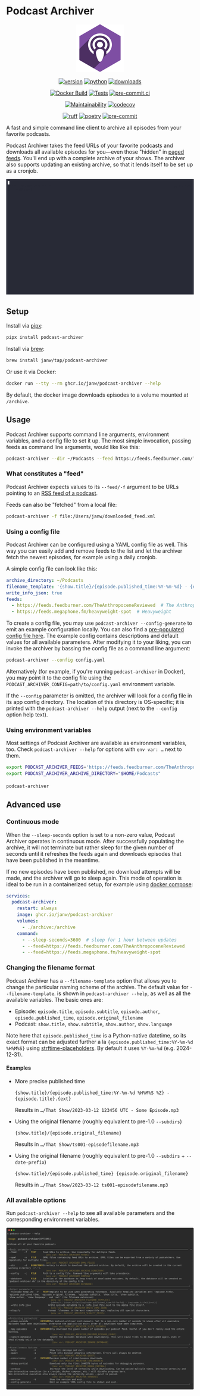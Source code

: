 # Podcast Archiver

<!-- markdownlint-disable MD033 MD013 -->
<div align="center">

![Podcast Archiver Logo](.assets/icon.png)

[![version](https://img.shields.io/pypi/v/podcast-archiver.svg)](https://pypi.org/project/podcast-archiver/)
[![python](https://img.shields.io/pypi/pyversions/podcast-archiver.svg)](https://pypi.org/project/podcast-archiver/)
[![downloads](https://img.shields.io/pypi/dm/podcast-archiver)](https://pypi.org/project/podcast-archiver/)

[![Docker Build](https://github.com/janw/podcast-archiver/actions/workflows/docker-build.yaml/badge.svg)](https://ghcr.io/janw/podcast-archiver)
[![Tests](https://github.com/janw/podcast-archiver/actions/workflows/tests.yaml/badge.svg)](https://github.com/janw/podcast-archiver/actions/workflows/tests.yaml?query=branch%3Amain)
[![pre-commit.ci](https://results.pre-commit.ci/badge/github/janw/podcast-archiver/main.svg)](https://results.pre-commit.ci/latest/github/janw/podcast-archiver/main)

[![Maintainability](https://api.codeclimate.com/v1/badges/1cdd7513333043558ee7/maintainability)](https://codeclimate.com/github/janw/podcast-archiver/maintainability)
[![codecov](https://codecov.io/gh/janw/podcast-archiver/branch/main/graph/badge.svg?token=G8WI2ZILRG)](https://codecov.io/gh/janw/podcast-archiver)

[![ruff](https://img.shields.io/endpoint?url=https://raw.githubusercontent.com/astral-sh/ruff/main/assets/badge/v2.json)](https://docs.astral.sh/ruff/)
[![poetry](https://img.shields.io/endpoint?url=https://python-poetry.org/badge/v0.json)](https://python-poetry.org/docs/)
[![pre-commit](https://img.shields.io/badge/-pre--commit-f8b424?logo=pre-commit&labelColor=grey)](https://github.com/pre-commit/pre-commit)

</div>

A fast and simple command line client to archive all episodes from your favorite podcasts.

Podcast Archiver takes the feed URLs of your favorite podcasts and downloads all available episodes for you—even those "hidden" in [paged feeds](https://podlove.org/paged-feeds/). You'll end up with a complete archive of your shows. The archiver also supports updating an existing archive, so that it lends itself to be set up as a cronjob.

![Demo of podcast-archiver](.assets/demo.gif)

## Setup

Install via [pipx](https://pipx.pypa.io/stable/):

```bash
pipx install podcast-archiver
```

Install via [brew](https://brew.sh/):

```bash
brew install janw/tap/podcast-archiver
```

Or use it via Docker:

```bash
docker run --tty --rm ghcr.io/janw/podcast-archiver --help
```

By default, the docker image downloads episodes to a volume mounted at `/archive`.

## Usage

Podcast Archiver supports command line arguments, environment variables, and a config file to set it up. The most simple invocation, passing feeds as command line arguments, would like like this:

```sh
podcast-archiver --dir ~/Podcasts --feed https://feeds.feedburner.com/TheAnthropoceneReviewed
```

### What constitutes a "feed"

Podcast Archiver expects values to its `--feed/-f` argument to be URLs pointing to an [RSS feed of a podcast](https://archive.is/jYk3E).

Feeds can also be "fetched" from a local file:

```bash
podcast-archiver -f file:/Users/janw/downloaded_feed.xml
```

### Using a config file

Podcast Archiver can be configured using a YAML config file as well. This way you can easily add and remove feeds to the list and let the archiver fetch the newest episodes, for example using a daily cronjob.

A simple config file can look like this:

```yaml
archive_directory: ~/Podcasts
filename_template: '{show.title}/{episode.published_time:%Y-%m-%d} - {episode.title}.{ext}'
write_info_json: true
feeds:
  - https://feeds.feedburner.com/TheAnthropoceneReviewed  # The Anthropocene Reviewed
  - https://feeds.megaphone.fm/heavyweight-spot  # Heavyweight
```

To create a config file, you may use `podcast-archiver --config-generate` to emit an example configuration locally. You can also find a [pre-populated config file here](https://github.com/janw/podcast-archiver/blob/main/config.yaml.example). The example config contains descriptions and default values for all available parameters. After modifying it to your liking, you can invoke the archiver by bassing the config file as a command line argument:

```sh
podcast-archiver --config config.yaml
```

Alternatively (for example, if you're running `podcast-archiver` in Docker), you may point it to the config file using the `PODCAST_ARCHIVER_CONFIG=path/to/config.yaml` environment variable.

If the `--config` parameter is omitted, the archiver will look for a config file in its app config directory. The location of this directory is OS-specific; it is printed with the `podcast-archiver --help` output (next to the `--config` option help text).

### Using environment variables

Most settings of Podcast Archiver are available as environment variables, too. Check `podcast-archiver --help` for options with `env var: …` next to them.

```sh
export PODCAST_ARCHIVER_FEEDS='https://feeds.feedburner.com/TheAnthropoceneReviewed'  # multiple must be space-separated
export PODCAST_ARCHIVER_ARCHIVE_DIRECTORY="$HOME/Podcasts"

podcast-archiver
```

## Advanced use

### Continuous mode

When the `--sleep-seconds` option is set to a non-zero value, Podcast Archiver operates in continuous mode. After successfully populating the archive, it will not terminate but rather sleep for the given number of seconds until it refreshes the feeds again and downloads episodes that have been published in the meantime.

If no new episodes have been published, no download attempts will be made, and the archiver will go to sleep again. This mode of operation is ideal to be run in a containerized setup, for example using [docker compose](https://docs.docker.com/compose/install/):

```yaml
services:
  podcast-archiver:
    restart: always
    image: ghcr.io/janw/podcast-archiver
    volumes:
      - ./archive:/archive
    command:
      - --sleep-seconds=3600  # sleep for 1 hour between updates
      - --feed=https://feeds.feedburner.com/TheAnthropoceneReviewed
      - --feed=https://feeds.megaphone.fm/heavyweight-spot
```

### Changing the filename format

Podcast Archiver has a `--filename-template` option that allows you to change the particular naming scheme of the archive. The default value for `--filename-template`. is shown in `podcast-archiver --help`, as well as all the available variables. The basic ones are:

* Episode: `episode.title`, `episode.subtitle`, `episode.author`, `episode.published_time`, `episode.original_filename`
* Podcast: `show.title`, `show.subtitle`, `show.author`, `show.language`

Note here that `episode.published_time` is a Python-native datetime, so its exact format can be adjusted further a la `{episode.published_time:%Y-%m-%d %H%M%S}` using [strftime-placeholders](https://strftime.org/). By default it uses `%Y-%m-%d` (e.g. 2024-12-31).

#### Examples

* More precise published time

  ```plain
  {show.title}/{episode.published_time:%Y-%m-%d %H%M%S %Z} - {episode.title}.{ext}
  ```

  Results in `…/That Show/2023-03-12 123456 UTC - Some Episode.mp3`

* Using the original filename (roughly equivalent to pre-1.0 `--subdirs`)

  ```plain
  {show.title}/{episode.original_filename}
  ```

  Results in `…/That Show/ts001-episodefilename.mp3`

* Using the original filename (roughly equivalent to pre-1.0 `--subdirs` + `--date-prefix`)

  ```plain
  {show.title}/{episode.published_time} {episode.original_filename}
  ```

  Results in `…/That Show/2023-03-12 ts001-episodefilename.mp3`

### All available options

Run `podcast-archiver --help` to see all available parameters and the corresponding environment variables.

![`podcast-archiver --help`](.assets/podcast-archiver-help.svg)
